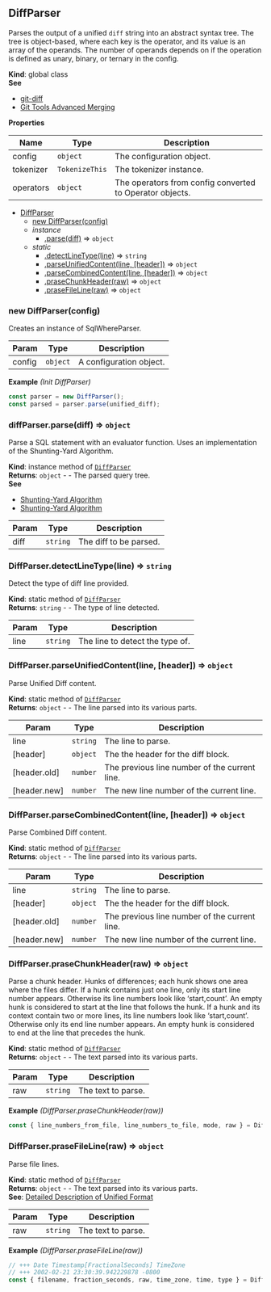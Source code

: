 <a name="DiffParser"></a>

## DiffParser
Parses the output of a unified `diff` string into an abstract syntax tree.
The tree is object-based, where each key is the operator, and its value is an array of the operands.
The number of operands depends on if the operation is defined as unary, binary, or ternary in the config.

**Kind**: global class  
**See**

- [git-diff](https://git-scm.com/docs/git-diff)
- [Git Tools Advanced Merging](https://git-scm.com/book/en/v2/Git-Tools-Advanced-Merging)

**Properties**

| Name | Type | Description |
| --- | --- | --- |
| config | <code>object</code> | The configuration object. |
| tokenizer | <code>TokenizeThis</code> | The tokenizer instance. |
| operators | <code>object</code> | The operators from config converted to Operator objects. |


* [DiffParser](#DiffParser)
    * [new DiffParser(config)](#new_DiffParser_new)
    * _instance_
        * [.parse(diff)](#DiffParser+parse) ⇒ <code>object</code>
    * _static_
        * [.detectLineType(line)](#DiffParser.detectLineType) ⇒ <code>string</code>
        * [.parseUnifiedContent(line, [header])](#DiffParser.parseUnifiedContent) ⇒ <code>object</code>
        * [.parseCombinedContent(line, [header])](#DiffParser.parseCombinedContent) ⇒ <code>object</code>
        * [.praseChunkHeader(raw)](#DiffParser.praseChunkHeader) ⇒ <code>object</code>
        * [.praseFileLine(raw)](#DiffParser.praseFileLine) ⇒ <code>object</code>

<a name="new_DiffParser_new"></a>

### new DiffParser(config)
Creates an instance of SqlWhereParser.


| Param | Type | Description |
| --- | --- | --- |
| config | <code>object</code> | A configuration object. |

**Example** *(Init DiffParser)*  
```js
const parser = new DiffParser();
const parsed = parser.parse(unified_diff);
```
<a name="DiffParser+parse"></a>

### diffParser.parse(diff) ⇒ <code>object</code>
Parse a SQL statement with an evaluator function.
Uses an implementation of the Shunting-Yard Algorithm.

**Kind**: instance method of [<code>DiffParser</code>](#DiffParser)  
**Returns**: <code>object</code> - - The parsed query tree.  
**See**

- [Shunting-Yard Algorithm](https://en.wikipedia.org/wiki/Shunting-yard_algorithm)
- [Shunting-Yard Algorithm](https://wcipeg.com/wiki/Shunting_yard_algorithm)


| Param | Type | Description |
| --- | --- | --- |
| diff | <code>string</code> | The diff to be parsed. |

<a name="DiffParser.detectLineType"></a>

### DiffParser.detectLineType(line) ⇒ <code>string</code>
Detect the type of diff line provided.

**Kind**: static method of [<code>DiffParser</code>](#DiffParser)  
**Returns**: <code>string</code> - - The type of line detected.  

| Param | Type | Description |
| --- | --- | --- |
| line | <code>string</code> | The line to detect the type of. |

<a name="DiffParser.parseUnifiedContent"></a>

### DiffParser.parseUnifiedContent(line, [header]) ⇒ <code>object</code>
Parse Unified Diff content.

**Kind**: static method of [<code>DiffParser</code>](#DiffParser)  
**Returns**: <code>object</code> - - The line parsed into its various parts.  

| Param | Type | Description |
| --- | --- | --- |
| line | <code>string</code> | The line to parse. |
| [header] | <code>object</code> | The the header for the diff block. |
| [header.old] | <code>number</code> | The previous line number of the current line. |
| [header.new] | <code>number</code> | The new line number of the current line. |

<a name="DiffParser.parseCombinedContent"></a>

### DiffParser.parseCombinedContent(line, [header]) ⇒ <code>object</code>
Parse Combined Diff content.

**Kind**: static method of [<code>DiffParser</code>](#DiffParser)  
**Returns**: <code>object</code> - - The line parsed into its various parts.  

| Param | Type | Description |
| --- | --- | --- |
| line | <code>string</code> | The line to parse. |
| [header] | <code>object</code> | The the header for the diff block. |
| [header.old] | <code>number</code> | The previous line number of the current line. |
| [header.new] | <code>number</code> | The new line number of the current line. |

<a name="DiffParser.praseChunkHeader"></a>

### DiffParser.praseChunkHeader(raw) ⇒ <code>object</code>
Parse a chunk header.
Hunks of differences; each hunk shows one area where the files differ.
If a hunk contains just one line, only its start line number appears. Otherwise its line numbers look like ‘start,count’. An empty hunk is considered to start at the line that follows the hunk.
If a hunk and its context contain two or more lines, its line numbers look like ‘start,count’. Otherwise only its end line number appears. An empty hunk is considered to end at the line that precedes the hunk.

**Kind**: static method of [<code>DiffParser</code>](#DiffParser)  
**Returns**: <code>object</code> - - The text parsed into its various parts.  

| Param | Type | Description |
| --- | --- | --- |
| raw | <code>string</code> | The text to parse. |

**Example** *(DiffParser.praseChunkHeader(raw))*  
```js
const { line_numbers_from_file, line_numbers_to_file, mode, raw } = DiffParser.praseChunkHeader('@@ -1,5 +1,5 @@');
```
<a name="DiffParser.praseFileLine"></a>

### DiffParser.praseFileLine(raw) ⇒ <code>object</code>
Parse file lines.

**Kind**: static method of [<code>DiffParser</code>](#DiffParser)  
**Returns**: <code>object</code> - - The text parsed into its various parts.  
**See**: [Detailed Description of Unified Format](https://www.gnu.org/software/diffutils/manual/html_node/Detailed-Unified.html)  

| Param | Type | Description |
| --- | --- | --- |
| raw | <code>string</code> | The text to parse. |

**Example** *(DiffParser.praseFileLine(raw))*  
```js
// +++ Date Timestamp[FractionalSeconds] TimeZone
// +++ 2002-02-21 23:30:39.942229878 -0800
const { filename, fraction_seconds, raw, time_zone, time, type } = DiffParser.praseFileLine('--- a/src/attributes/classes.js\n');
```

